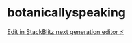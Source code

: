 # botanicallyspeaking

[Edit in StackBlitz next generation editor ⚡️](https://stackblitz.com/~/github.com/zenmanphd/botanicallyspeaking)